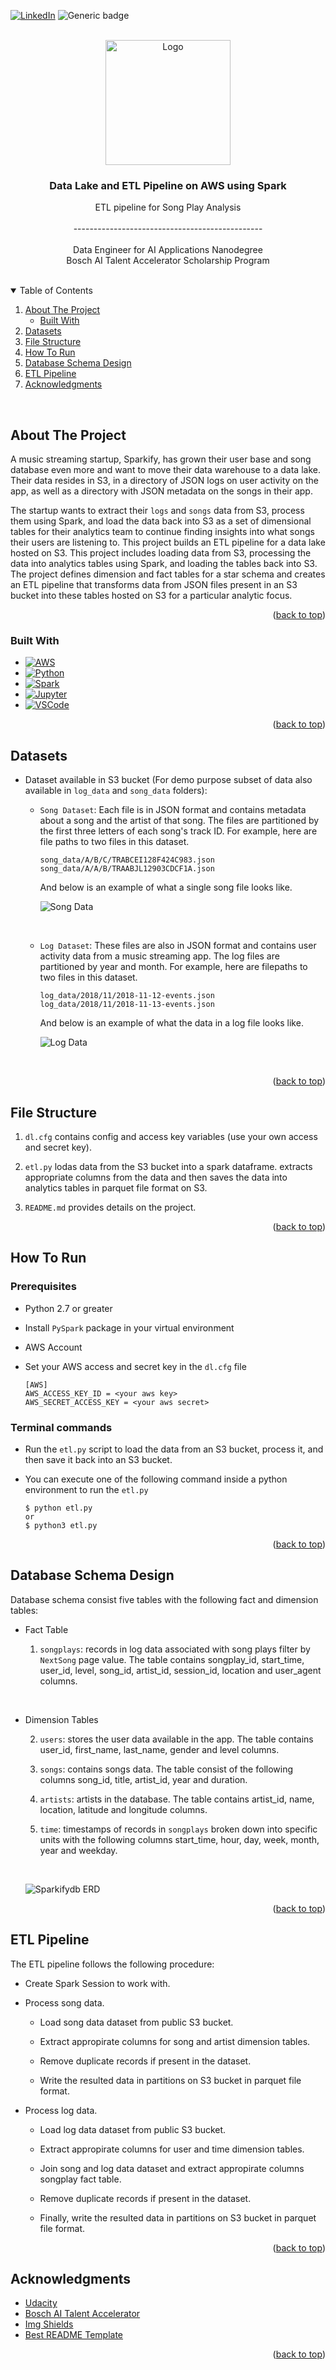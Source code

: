 <div id="top"></div>

[![LinkedIn][linkedin-shield]][linkedin-url]
![Generic badge](https://img.shields.io/badge/Project-Pass-green.svg)

<!-- PROJECT HEADER -->
<br />
<div align="center">
  <a href="#">
    <img src="images/udacity.svg" alt="Logo" width="200" height="200">
  </a>

  <h3 align="center">Data Lake and ETL Pipeline on AWS using Spark</h3>

  <p align="center">
    ETL pipeline for Song Play Analysis
    <br />
    <br />
    -----------------------------------------------
    <br />
    <br />
    Data Engineer for AI Applications Nanodegree
    <br />
    Bosch AI Talent Accelerator Scholarship Program
  </p>
</div>

<br />

<!-- TABLE OF CONTENTS -->
<details open>
  <summary>Table of Contents</summary>
  <ol>
    <li>
      <a href="#about-the-project">About The Project</a>
      <ul>
        <li><a href="#built-with">Built With</a></li>
      </ul>
    </li>
    <li><a href="#datasets">Datasets</a></li>
    <li><a href="#file-structure">File Structure</a></li>
    <li><a href="#how-to-run">How To Run</a></li>
    <li><a href="#database-schema-design">Database Schema Design</a></li>
    <li><a href="#etl-pipeline">ETL Pipeline</a></li>
    <li><a href="#acknowledgments">Acknowledgments</a></li>
  </ol>
</details>

<br/>

<!-- ABOUT THE PROJECT -->

## About The Project

A music streaming startup, Sparkify, has grown their user base and song database even more and want to move their data warehouse to a data lake. Their data resides in S3, in a directory of JSON logs on user activity on the app, as well as a directory with JSON metadata on the songs in their app.

The startup wants to extract their `logs` and `songs` data from S3, process them using Spark, and load the data back into S3 as a set of dimensional tables for their analytics team to continue finding insights into what songs their users are listening to. This project builds an ETL pipeline for a data lake hosted on S3. This project includes loading data from S3, processing the data into analytics tables using Spark, and loading the tables back into S3. The project defines dimension and fact tables for a star schema and creates an ETL pipeline that transforms data from JSON files present in an S3 bucket into these tables hosted on S3 for a particular analytic focus.

<p align="right">(<a href="#top">back to top</a>)</p>

### Built With

-   [![AWS][aws-shield]][aws-url]
-   [![Python][python-shield]][python-url]
-   [![Spark][spark-shield]][spark-url]
-   [![Jupyter][jupyter-shield]][jupyter-url]
-   [![VSCode][vscode-shield]][vscode-url]

<p align="right">(<a href="#top">back to top</a>)</p>

<!-- FILE STRUCTURE -->

## Datasets

-   Dataset available in S3 bucket (For demo purpose subset of data also available in `log_data` and `song_data` folders):

    -   `Song Dataset`: Each file is in JSON format and contains metadata about a song and the artist of that song. The files are partitioned by the first three letters of each song's track ID. For example, here are file paths to two files in this dataset.

        ```
        song_data/A/B/C/TRABCEI128F424C983.json
        song_data/A/A/B/TRAABJL12903CDCF1A.json
        ```

        And below is an example of what a single song file looks like.

        ![Song Data][song-dataset]

      <br />

    -   `Log Dataset`: These files are also in JSON format and contains user activity data from a music streaming app. The log files are partitioned by year and month. For example, here are filepaths to two files in this dataset.

        ```
        log_data/2018/11/2018-11-12-events.json
        log_data/2018/11/2018-11-13-events.json
        ```

        And below is an example of what the data in a log file looks like.

        ![Log Data][log-dataset]

      <br />

<p align="right">(<a href="#top">back to top</a>)</p>

## File Structure

1. `dl.cfg` contains config and access key variables (use your own access and secret key).

2. `etl.py` lodas data from the S3 bucket into a spark dataframe. extracts appropriate columns from the data and then saves the data into analytics tables in parquet file format on S3.

3. `README.md` provides details on the project.

<p align="right">(<a href="#top">back to top</a>)</p>

## How To Run

### Prerequisites

-   Python 2.7 or greater

-   Install `PySpark` package in your virtual environment

-   AWS Account

-   Set your AWS access and secret key in the `dl.cfg` file

    ```
    [AWS]
    AWS_ACCESS_KEY_ID = <your aws key>
    AWS_SECRET_ACCESS_KEY = <your aws secret>
    ```

### Terminal commands

-   Run the `etl.py` script to load the data from an S3 bucket, process it, and then save it back into an S3 bucket.

-   You can execute one of the following command inside a python environment to run the `etl.py`

    ```
    $ python etl.py
    or
    $ python3 etl.py
    ```

<p align="right">(<a href="#top">back to top</a>)</p>

<!-- DATABASE SCHEMA & ETL PIPELINE -->

## Database Schema Design

Database schema consist five tables with the following fact and dimension tables:

-   Fact Table

    1. `songplays`: records in log data associated with song plays filter by `NextSong` page value.
       The table contains songplay_id, start_time, user_id, level, song_id, artist_id, session_id, location and user_agent columns.

<br/>

-   Dimension Tables

    2. `users`: stores the user data available in the app. The table contains user_id, first_name, last_name, gender and level columns.

    3. `songs`: contains songs data. The table consist of the following columns song_id, title, artist_id, year and duration.

    4. `artists`: artists in the database. The table contains artist_id, name, location, latitude and longitude columns.

    5. `time`: timestamps of records in `songplays` broken down into specific units with the following columns start_time, hour, day, week, month, year and weekday.

    <br/>

    ![Sparkifydb ERD][sparkifydb-erd]

<p align="right">(<a href="#top">back to top</a>)</p>

## ETL Pipeline

The ETL pipeline follows the following procedure:

-   Create Spark Session to work with.

-   Process song data.

    -   Load song data dataset from public S3 bucket.

    -   Extract appropirate columns for song and artist dimension tables.

    -   Remove duplicate records if present in the dataset.

    -   Write the resulted data in partitions on S3 bucket in parquet file format.

-   Process log data.

    -   Load log data dataset from public S3 bucket.

    -   Extract appropirate columns for user and time dimension tables.

    -   Join song and log data dataset and extract appropirate columns songplay fact table.

    -   Remove duplicate records if present in the dataset.

    -   Finally, write the resulted data in partitions on S3 bucket in parquet file format.

  <p align="right">(<a href="#top">back to top</a>)</p>

<!-- ACKNOWLEDGMENTS -->

## Acknowledgments

-   [Udacity](https://www.udacity.com/)
-   [Bosch AI Talent Accelerator](https://www.udacity.com/scholarships/bosch-ai-talent-accelerator)
-   [Img Shields](https://shields.io)
-   [Best README Template](https://github.com/othneildrew/Best-README-Template)

<p align="right">(<a href="#top">back to top</a>)</p>

<!-- MARKDOWN LINKS & IMAGES -->
<!-- https://www.markdownguide.org/basic-syntax/#reference-style-links -->

[linkedin-shield]: https://img.shields.io/badge/LinkedIn-0077B5?style=for-the-badge&logo=linkedin&logoColor=white
[python-shield]: https://img.shields.io/badge/Python-3776AB?style=for-the-badge&logo=python&logoColor=white
[spark-shield]: https://img.shields.io/badge/Apache_Spark-FFFFFF?style=for-the-badge&logo=apachespark&logoColor=#E35A16
[aws-shield]: https://img.shields.io/badge/AWS-%23FF9900.svg?style=for-the-badge&logo=amazon-aws&logoColor=white
[jupyter-shield]: https://img.shields.io/badge/Made%20with-Jupyter-orange?style=for-the-badge&logo=Jupyter
[vscode-shield]: https://img.shields.io/badge/Visual%20Studio%20Code-0078d7.svg?style=for-the-badge&logo=visual-studio-code&logoColor=white
[linkedin-url]: https://www.linkedin.com/in/arfat-mateen
[python-url]: https://www.python.org/
[spark-url]: https://spark.apache.org/
[aws-url]: https://aws.amazon.com/
[jupyter-url]: https://jupyter.org/
[vscode-url]: https://code.visualstudio.com/
[song-dataset]: images/song_data.png
[log-dataset]: images/log_data.png
[sparkifydb-erd]: images/sparkifydb_erd.png
